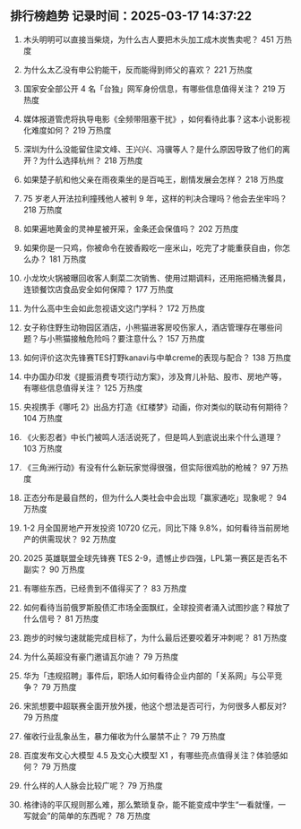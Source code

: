 
## 排行榜趋势 记录时间：2025-03-17 14:37:22
  
  1. 木头明明可以直接当柴烧，为什么古人要把木头加工成木炭售卖呢？ 451 万热度
    
  2. 为什么太乙没有申公豹能干，反而能得到师父的喜欢？ 221 万热度
    
  3. 国家安全部公开 4 名「台独」网军身份信息，有哪些信息值得关注？ 219 万热度
    
  4. 媒体报道管虎将执导电影《全频带阻塞干扰》​，如何看待此事？这本小说影视化难度如何？ 219 万热度
    
  5. 深圳为什么没能留住梁文峰、王兴兴、冯骥等人？是什么原因导致了他们的离开？为什么选择杭州？ 218 万热度
    
  6. 如果楚子航和他父亲在雨夜乘坐的是百吨王，剧情发展会怎样？ 218 万热度
    
  7. 75 岁老人开法拉利撞残他人被判 9 年，这样的判决合理吗？他会去坐牢吗？ 218 万热度
    
  8. 如果遍地黄金的灵神星被开采，金条还会保值吗？ 202 万热度
    
  9. 如果你是一只鸡，你被命令在披香殿吃一座米山，吃完了才能重获自由，你怎么办？ 181 万热度
    
  10. 小龙坎火锅被曝回收客人剩菜二次销售、使用过期调料，还用拖把桶洗餐具，连锁餐饮店食品安全如何保障？ 177 万热度
    
  11. 为什么高中生会如此忽视语文这门学科？ 172 万热度
    
  12. 女子称住野生动物园区酒店，小熊猫进客房咬伤家人，酒店管理存在哪些问题？与小熊猫接触危险吗？要注意什么？ 157 万热度
    
  13. 如何评价这次先锋赛TES打野kanavi与中单creme的表现与配合？ 138 万热度
    
  14. 中办国办印发《提振消费专项行动方案》，涉及育儿补贴、股市、房地产等，有哪些信息值得关注？ 125 万热度
    
  15. 央视携手《哪吒 2》出品方打造《红楼梦》动画，你对类似的联动有何期待？ 104 万热度
    
  16. 《火影忍者》中长门被鸣人活活说死了，但是鸣人到底说出来个什么道理？ 103 万热度
    
  17. 《三角洲行动》有没有什么新玩家觉得很强，但实际很鸡肋的枪械？ 97 万热度
    
  18. 正态分布是最自然的，但为什么人类社会中会出现「赢家通吃」现象呢？ 94 万热度
    
  19. 1-2 月全国房地产开发投资 10720 亿元，同比下降 9.8%，如何看待当前房地产的供需现状？ 92 万热度
    
  20. 2025 英雄联盟全球先锋赛 TES 2-9，遗憾止步四强，LPL第一赛区是否名不副实？ 90 万热度
    
  21. 有哪些东西，已经贵到不值得买了？ 83 万热度
    
  22. 如何看待当前俄罗斯股债汇市场全面飘红，全球投资者涌入试图抄底？释放了什么信号？ 81 万热度
    
  23. 跑步的时候匀速就能完成目标了，为什么最后还要咬着牙冲刺呢？ 81 万热度
    
  24. 为什么英超没有豪门邀请瓦尔迪？ 79 万热度
    
  25. 华为「违规招聘」事件后，职场人如何看待企业内部的「关系网」与公平竞争？ 79 万热度
    
  26. 宋凯想要中超联赛全面开放外援，他这个想法是否可行，为何很多人都反对? 79 万热度
    
  27. 催收行业乱象丛生，暴力催收为什么屡禁不止？ 79 万热度
    
  28. 百度发布文心大模型 4.5 及文心大模型 X1 ，有哪些亮点值得关注？体验感如何？ 79 万热度
    
  29. 什么样的人人脉会比较广呢？ 79 万热度
    
  30. 格律诗的平仄规则那么难，那么繁琐复杂，能不能变成中学生“一看就懂，一写就会”的简单的东西呢？ 78 万热度
    